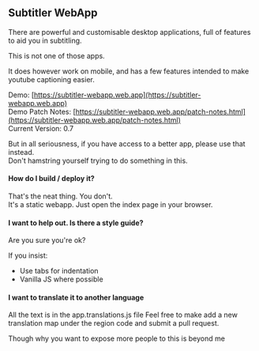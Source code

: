 
Subtitler WebApp
----------------

There are powerful and customisable desktop applications, full of features to aid you in subtitling.

This is not one of those apps.

It does however work on mobile, and has a few features intended to make youtube captioning easier.

Demo: [https://subtitler-webapp.web.app](https://subtitler-webapp.web.app)  
Demo Patch Notes: [https://subtitler-webapp.web.app/patch-notes.html](https://subtitler-webapp.web.app/patch-notes.html)  
Current Version: 0.7
  
But in all seriousness, if you have access to a better app, please use that instead.  
Don't hamstring yourself trying to do something in this.  

  
#### How do I build / deploy it?

That's the neat thing. You don't.  
It's a static webapp. Just open the index page in your browser.


#### I want to help out. Is there a style guide?

Are you sure you're ok?  

If you insist:

* Use tabs for indentation  
* Vanilla JS where possible  


#### I want to translate it to another language

All the text is in the app.translations.js file
Feel free to make add a new translation map under the region code and submit a pull request.

Though why you want to expose more people to this is beyond me
